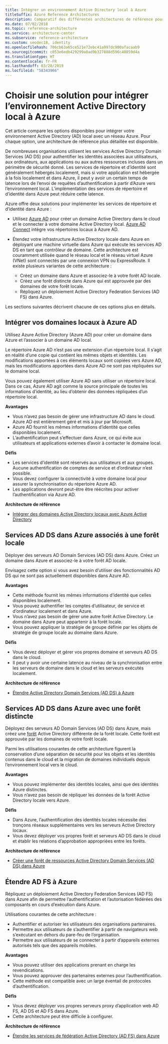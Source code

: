 ```yaml
---
title: Intégrer un environnement Active Directory local à Azure
titleSuffix: Azure Reference Architectures
description: Comparatif des différentes architectures de référence pour intégrer un environnement Active Directory local à Azure.
ms.date: 07/02/2018
ms.topic: reference-architecture
ms.service: architecture-center
ms.subservice: reference-architecture
ms.custom: seodec18, identity
ms.openlocfilehash: 706cb63a65ce521e72ebc41a997dc900afacaab9
ms.sourcegitcommit: c053e6edb429299a0ad9b327888d596c48859d4a
ms.translationtype: HT
ms.contentlocale: fr-FR
ms.lasthandoff: 03/20/2019
ms.locfileid: "58343966"
---
```

# <a name="choose-a-solution-for-integrating-on-premises-active-directory-with-azure"></a>Choisir une solution pour intégrer l’environnement Active Directory local à Azure

Cet article compare les options disponibles pour intégrer votre environnement Active Directory (AD) local avec un réseau Azure. Pour chaque option, une architecture de référence plus détaillée est disponible.

De nombreuses organisations utilisent les services Active Directory Domain Services (AD DS) pour authentifier les identités associées aux utilisateurs, aux ordinateurs, aux applications ou aux autres ressources incluses dans un périmètre de sécurité donné. Les services de répertoire et d’identité sont généralement hébergés localement, mais si votre application est hébergée à la fois localement et dans Azure, il peut y avoir un certain temps de latence lors de l’envoi de requêtes d’authentification à partir d’Azure vers l’environnement local. L’implémentation des services de répertoire et d’identité dans Azure peut réduire cette latence.

Azure offre deux solutions pour implémenter les services de répertoire et d’identité dans Azure :

- Utilisez [Azure AD][azure-active-directory] pour créer un domaine Active Directory dans le cloud et le connecter à votre domaine Active Directory local. [Azure AD Connect][azure-ad-connect] intègre vos répertoires locaux à Azure AD.

- Étendez votre infrastructure Active Directory locale dans Azure en déployant une machine virtuelle dans Azure qui exécute les services AD DS en tant que contrôleur de domaine. Cette architecture est couramment utilisée quand le réseau local et le réseau virtuel Azure (VNet) sont connectés par une connexion VPN ou ExpressRoute. Il existe plusieurs variantes de cette architecture :

  - Créez un domaine dans Azure et associez-le à votre forêt AD locale.
  - Créez une forêt distincte dans Azure qui est approuvée par des domaines de votre forêt locale.
  - Répliquez un déploiement Active Directory Federation Services (AD FS) dans Azure.

Les sections suivantes décrivent chacune de ces options plus en détails.

## <a name="integrate-your-on-premises-domains-with-azure-ad"></a>Intégrer vos domaines locaux à Azure AD

Utilisez Azure Active Directory (Azure AD) pour créer un domaine dans Azure et l’associer à un domaine AD local.

Le répertoire Azure AD n’est pas une extension d’un répertoire local. Il s’agit en réalité d’une copie qui contient les mêmes objets et identités. Les modifications apportées à ces éléments locaux sont copiées vers Azure AD, mais les modifications apportées dans Azure AD ne sont pas répliquées sur le domaine local.

Vous pouvez également utiliser Azure AD sans utiliser un répertoire local. Dans ce cas, Azure AD agit comme la source principale de toutes les informations d’identité, au lieu d’obtenir des données répliquées d’un répertoire local.

**Avantages**

- Vous n’avez pas besoin de gérer une infrastructure AD dans le cloud. Azure AD est entièrement géré et mis à jour par Microsoft.
- Azure AD fournit les mêmes informations d’identité que celles disponibles localement.
- L’authentification peut s’effectuer dans Azure, ce qui évite aux utilisateurs et applications externes d’avoir à contacter le domaine local.

**Défis**

- Les services d’identité sont réservés aux utilisateurs et aux groupes. Aucune authentification de comptes de service et d’ordinateur n’est possible.
- Vous devez configurer la connectivité à votre domaine local pour assurer la synchronisation du répertoire Azure AD.
- Les applications devront peut-être être réécrites pour activer l’authentification via Azure AD.

**Architecture de référence**

- [Intégrer des domaines Active Directory locaux avec Azure Active Directory][aad]

## <a name="ad-ds-in-azure-joined-to-an-on-premises-forest"></a>Services AD DS dans Azure associés à une forêt locale

Déployer des serveurs AD Domain Services (AD DS) dans Azure. Créez un domaine dans Azure et associez-le à votre forêt AD locale.

Envisagez cette option si vous avez besoin d’utiliser des fonctionnalités AD DS qui ne sont pas actuellement disponibles dans Azure AD.

**Avantages**

- Cette méthode fournit les mêmes informations d’identité que celles disponibles localement.
- Vous pouvez authentifier les comptes d’utilisateur, de service et d’ordinateur localement et dans Azure.
- Vous n’avez pas besoin de gérer une autre forêt Active Directory. Le domaine dans Azure peut appartenir à la forêt locale.
- Vous pouvez appliquer la stratégie de groupe définie par les objets de stratégie de groupe locale au domaine dans Azure.

**Défis**

- Vous devez déployer et gérer vos propres domaine et serveurs AD DS dans le cloud.
- Il peut y avoir une certaine latence au niveau de la synchronisation entre les serveurs de domaine dans le cloud et les serveurs exécutés localement.

**Architecture de référence**

- [Étendre Active Directory Domain Services (AD DS) à Azure][ad-ds]

## <a name="ad-ds-in-azure-with-a-separate-forest"></a>Services AD DS dans Azure avec une forêt distincte

Déployez des serveurs AD Domain Services (AD DS) dans Azure, mais créez une [forêt][ad-forest-defn] Active Directory différente de la forêt locale. Cette forêt est approuvée par les domaines de votre forêt locale.

Parmi les utilisations courantes de cette architecture figurent la conservation d’une séparation de sécurité pour les objets et les identités contenus dans le cloud et la migration de domaines individuels depuis l’environnement local vers le cloud.

**Avantages**

- Vous pouvez implémenter des identités locales, ainsi que des identités Azure distinctes.
- Vous n’avez pas besoin de répliquer les données de la forêt Active Directory locale vers Azure.

**Défis**

- Dans Azure, l’authentification des identités locales nécessite des tronçons réseaux supplémentaires vers les serveurs Active Directory locaux.
- Vous devez déployer vos propres forêt et serveurs AD DS dans le cloud et établir les relations d’approbation appropriées entre les forêts.

**Architecture de référence**

- [Créer une forêt de ressources Active Directory Domain Services (AD DS) dans Azure][ad-ds-forest]

## <a name="extend-ad-fs-to-azure"></a>Étendre AD FS à Azure

Répliquez un déploiement Active Directory Federation Services (AD FS) dans Azure afin de permettre l’authentification et l’autorisation fédérées des composants en cours d’exécution dans Azure.

Utilisations courantes de cette architecture :

- Authentifier et autoriser les utilisateurs des organisations partenaires.
- Permettre aux utilisateurs de s’authentifier à partir de navigateurs web s’exécutant en dehors du pare-feu de l’organisation.
- Permettre aux utilisateurs de se connecter à partir d’appareils externes autorisés tels que des appareils mobiles.

**Avantages**

- Vous pouvez utiliser des applications prenant en charge les revendications.
- Vous pouvez approuver des partenaires externes pour l’authentification.
- Cette méthode est compatible avec un large éventail de protocoles d’authentification.

**Défis**

- Vous devez déployer vos propres serveurs proxy d’application web AD FS, AD DS et AD FS dans Azure.
- Cette architecture peut être difficile à configurer.

**Architecture de référence**

- [Étendre les services de fédération Active Directory (AD FS) dans Azure][adfs]

<!-- links -->

[aad]: ./azure-ad.md
[ad-ds]: ./adds-extend-domain.md
[ad-ds-forest]: ./adds-forest.md
[ad-forest-defn]: /windows/desktop/AD/forests
[adfs]: ./adfs.md

[azure-active-directory]: /azure/active-directory-domain-services/active-directory-ds-overview
[azure-ad-connect]: /azure/active-directory/hybrid/whatis-hybrid-identity
